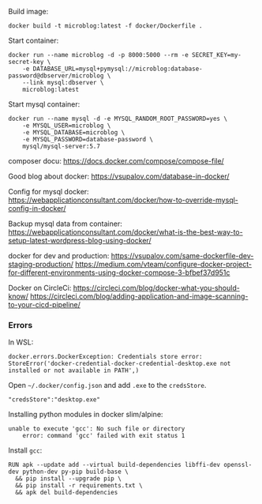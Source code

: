 Build image:

```
docker build -t microblog:latest -f docker/Dockerfile .
```

Start container:

```
docker run --name microblog -d -p 8000:5000 --rm -e SECRET_KEY=my-secret-key \
    -e DATABASE_URL=mysql+pymysql://microblog:database-password@dbserver/microblog \
    --link mysql:dbserver \
    microblog:latest
```

Start mysql container:

```
docker run --name mysql -d -e MYSQL_RANDOM_ROOT_PASSWORD=yes \
    -e MYSQL_USER=microblog \
    -e MYSQL_DATABASE=microblog \
    -e MYSQL_PASSWORD=database-password \
    mysql/mysql-server:5.7
```

composer docu: https://docs.docker.com/compose/compose-file/

Good blog about docker: https://vsupalov.com/database-in-docker/

Config for mysql docker: https://webapplicationconsultant.com/docker/how-to-override-mysql-config-in-docker/

Backup mysql data from container: https://webapplicationconsultant.com/docker/what-is-the-best-way-to-setup-latest-wordpress-blog-using-docker/

docker for dev and production: https://vsupalov.com/same-dockerfile-dev-staging-production/ https://medium.com/vteam/configure-docker-project-for-different-environments-using-docker-compose-3-bfbef37d951c


Docker on CircleCi:
https://circleci.com/blog/docker-what-you-should-know/
https://circleci.com/blog/adding-application-and-image-scanning-to-your-cicd-pipeline/

### Errors

In WSL:
```
docker.errors.DockerException: Credentials store error: StoreError('docker-credential-docker-credential-desktop.exe not installed or not available in PATH',)
```
Open `~/.docker/config.json` and add `.exe` to the `credsStore`. 
```
"credsStore":"desktop.exe"
```

Installing python modules in docker slim/alpine:
```
unable to execute 'gcc': No such file or directory
    error: command 'gcc' failed with exit status 1
```
Install `gcc`:
```
RUN apk --update add --virtual build-dependencies libffi-dev openssl-dev python-dev py-pip build-base \
  && pip install --upgrade pip \
  && pip install -r requirements.txt \
  && apk del build-dependencies
```